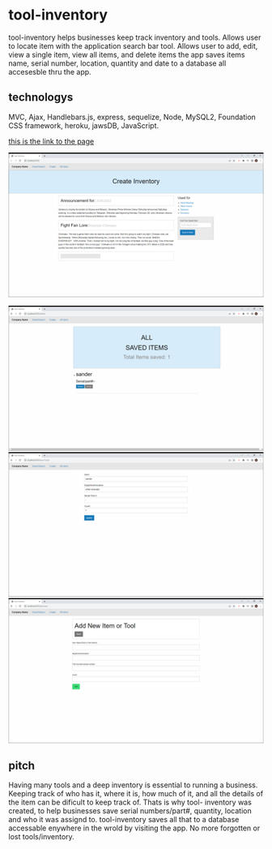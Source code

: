 # tool-inventory
tool-inventory helps businesses keep track inventory and tools. Allows user to locate item with the application search bar tool. Allows user to add, edit, view a single item, view all items, and delete items the app saves items name, serial number, location, quantity and date to a database all accesesble thru the app.

## technologys
MVC, Ajax, Handlebars.js, express, sequelize, Node, MySQL2, Foundation CSS framework, heroku, jawsDB, JavaScript.

[this is the link to the page](https://tool-inventory.herokuapp.com/)


![screenshot](./public/assets/images/home1.png)

![screenshot](./public/assets/images/all.png)
![screenshot](./public/assets/images/edit.png)
![screenshot](./public/assets/images/add.png)

## pitch 
Having many tools and a deep inventory is essential to running a business. Keeping track of who has it, where it is, how much of it, and all the details of the item can be dificult to keep track of. Thats is why tool- inventory was created, to help businesses save serial numbers/part#, quantity, location and who it was assignd to.  tool-inventory saves all that to a database accessable enywhere in the wrold by visiting the app. No more forgotten or lost tools/inventory.

